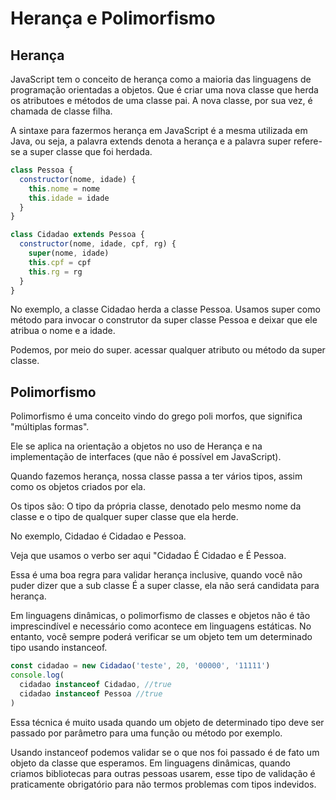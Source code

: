 # Herança e Polimorfismo

## Herança

JavaScript tem o conceito de herança como a maioria das linguagens de programação orientadas a objetos. Que é criar uma nova classe que herda os atributoes e métodos de uma classe pai. A nova classe, por sua vez, é chamada de classe filha.

A sintaxe para fazermos herança em JavaScript é a mesma utilizada em Java, ou seja, a palavra extends denota a herança e a palavra super refere-se a super classe que foi herdada.

```js
class Pessoa {
  constructor(nome, idade) {
    this.nome = nome
    this.idade = idade
  }
}

class Cidadao extends Pessoa {
  constructor(nome, idade, cpf, rg) {
    super(nome, idade)
    this.cpf = cpf
    this.rg = rg
  }
}
```

No exemplo, a classe Cidadao herda a classe Pessoa. Usamos super como método para invocar o construtor da super classe Pessoa e deixar que ele atribua o nome e a idade.

Podemos, por meio do super. acessar qualquer atributo ou método da super classe.

## Polimorfismo

Polimorfismo é uma conceito vindo do grego poli morfos, que significa "múltiplas formas".

Ele se aplica na orientação a objetos no uso de Herança e na implementação de interfaces (que não é possível em JavaScript).

Quando fazemos herança, nossa classe passa a ter vários tipos, assim como os objetos criados por ela.

Os tipos são: O tipo da própria classe, denotado pelo mesmo nome da classe e o tipo de qualquer super classe que ela herde.

No exemplo, Cidadao é Cidadao e Pessoa.

Veja que usamos o verbo ser aqui "Cidadao É Cidadao e É Pessoa.

Essa é uma boa regra para validar herança inclusive, quando você não puder dizer que a sub classe É a super classe, ela não será candidata para herança.

Em linguagens dinâmicas, o polimorfismo de classes e objetos não é tão imprescindível e necessário como acontece em linguagens estáticas. No entanto, você sempre poderá verificar se um objeto tem um determinado tipo usando instanceof.

```js
const cidadao = new Cidadao('teste', 20, '00000', '11111')
console.log(
  cidadao instanceof Cidadao, //true
  cidadao instanceof Pessoa //true
)
```

Essa técnica é muito usada quando um objeto de determinado tipo deve ser passado por parâmetro para uma função ou método por exemplo.

Usando instanceof podemos validar se o que nos foi passado é de fato um objeto da classe que esperamos. Em linguagens dinâmicas, quando criamos bibliotecas para outras pessoas usarem, esse tipo de validação é praticamente obrigatório para não termos problemas com tipos indevidos.
